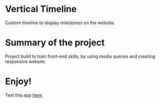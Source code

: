# Vertical Timeline

Custom timeline to display milestones on the website.

# Summary of the project

Project build to train front-end skills, by using media queries and creating responsive website.

# Enjoy!

Test this app [here](https://dominikkoniarz.github.io/Vertical-Timeline/).

